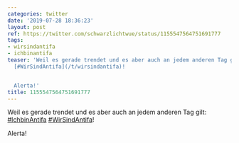 ```yaml
---
categories: twitter
date: '2019-07-28 18:36:23'
layout: post
ref: https://twitter.com/schwarzlichtwue/status/1155547564751691777
tags:
- wirsindantifa
- ichbinantifa
teaser: 'Weil es gerade trendet und es aber auch an jedem anderen Tag gilt: [#IchbinAntifa](/t/ichbinantifa)
  [#WirSindAntifa](/t/wirsindantifa)!


  Alerta!'
title: 1155547564751691777
---
```

Weil es gerade trendet und es aber auch an jedem anderen Tag gilt: [#IchbinAntifa](/t/ichbinantifa) [#WirSindAntifa](/t/wirsindantifa)!

Alerta!